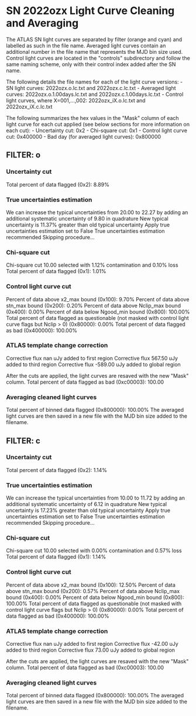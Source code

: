 # SN 2022ozx Light Curve Cleaning and Averaging

The ATLAS SN light curves are separated by filter (orange and cyan) and labelled as such in the file name. Averaged light curves contain an additional number in the file name that represents the MJD bin size used. Control light curves are located in the "controls" subdirectory and follow the same naming scheme, only with their control index added after the SN name.

The following details the file names for each of the light curve versions:
	- SN light curves: 2022ozx.o.lc.txt and 2022ozx.c.lc.txt
	- Averaged light curves: 2022ozx.o.1.00days.lc.txt and 2022ozx.c.1.00days.lc.txt
	- Control light curves, where X=001,...,002: 2022ozx_iX.o.lc.txt and 2022ozx_iX.c.lc.txt

The following summarizes the hex values in the "Mask" column of each light curve for each cut applied (see below sections for more information on each cut): 
	- Uncertainty cut: 0x2
	- Chi-square cut: 0x1
	- Control light curve cut: 0x400000
	- Bad day (for averaged light curves): 0x800000

## FILTER: o

### Uncertainty cut
Total percent of data flagged (0x2): 8.89%

### True uncertainties estimation
We can increase the typical uncertainties from 20.00 to 22.27 by adding an additional systematic uncertainty of 9.80 in quadrature
New typical uncertainty is 11.37% greater than old typical uncertainty
Apply true uncertainties estimation set to False
True uncertainties estimation recommended
Skipping procedure...

### Chi-square cut
Chi-square cut 10.00 selected with 1.12% contamination and 0.10% loss
Total percent of data flagged (0x1): 1.01%

### Control light curve cut
Percent of data above x2_max bound (0x100): 9.70%
Percent of data above stn_max bound (0x200): 0.20%
Percent of data above Nclip_max bound (0x400): 0.00%
Percent of data below Ngood_min bound (0x800): 100.00%
Total percent of data flagged as questionable (not masked with control light curve flags but Nclip > 0) (0x80000): 0.00%
Total percent of data flagged as bad (0x400000): 100.00%

### ATLAS template change correction
Corrective flux nan uJy added to first region
Corrective flux 567.50 uJy added to third region
Corrective flux -589.00 uJy added to global region

After the cuts are applied, the light curves are resaved with the new "Mask" column.
Total percent of data flagged as bad (0xc00003): 100.00

### Averaging cleaned light curves
Total percent of binned data flagged (0x800000): 100.00%
The averaged light curves are then saved in a new file with the MJD bin size added to the filename.

## FILTER: c

### Uncertainty cut
Total percent of data flagged (0x2): 1.14%

### True uncertainties estimation
We can increase the typical uncertainties from 10.00 to 11.72 by adding an additional systematic uncertainty of 6.12 in quadrature
New typical uncertainty is 17.23% greater than old typical uncertainty
Apply true uncertainties estimation set to False
True uncertainties estimation recommended
Skipping procedure...

### Chi-square cut
Chi-square cut 10.00 selected with 0.00% contamination and 0.57% loss
Total percent of data flagged (0x1): 1.14%

### Control light curve cut
Percent of data above x2_max bound (0x100): 12.50%
Percent of data above stn_max bound (0x200): 0.57%
Percent of data above Nclip_max bound (0x400): 0.00%
Percent of data below Ngood_min bound (0x800): 100.00%
Total percent of data flagged as questionable (not masked with control light curve flags but Nclip > 0) (0x80000): 0.00%
Total percent of data flagged as bad (0x400000): 100.00%

### ATLAS template change correction
Corrective flux nan uJy added to first region
Corrective flux -42.00 uJy added to third region
Corrective flux 73.00 uJy added to global region

After the cuts are applied, the light curves are resaved with the new "Mask" column.
Total percent of data flagged as bad (0xc00003): 100.00

### Averaging cleaned light curves
Total percent of binned data flagged (0x800000): 100.00%
The averaged light curves are then saved in a new file with the MJD bin size added to the filename.